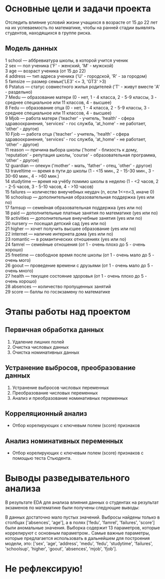 # Основные цели и задачи проекта

Отследить влияние условий жизни учащихся в возрасте от 15 до 22 лет на их успеваемость по математике, чтобы на ранней стадии выявлять студентов, находящихся в группе риска.

## Модель данных

1 school — аббревиатура школы, в которой учится ученик <br />
2 sex — пол ученика ('F' - женский, 'M' - мужской) <br />
3 age — возраст ученика (от 15 до 22) <br />
4 address — тип адреса ученика ('U' - городской, 'R' - за городом) <br />
5 famsize — размер семьи('LE3' <= 3, 'GT3' >3) <br />
6 Pstatus — статус совместного жилья родителей ('T' - живут вместе 'A' - раздельно) <br />
7 Medu — образование матери (0 - нет, 1 - 4 класса, 2 - 5-9 классы, 3 - среднее специальное или 11 классов, 4 - высшее) <br />
8 Fedu — образование отца (0 - нет, 1 - 4 класса, 2 - 5-9 классы, 3 - среднее специальное или 11 классов, 4 - высшее) <br />
9 Mjob — работа матери ('teacher' - учитель, 'health' - сфера здравоохранения, 'services' - гос служба, 'at_home' - не работает, 'other' - другое) <br />
10 Fjob — работа отца ('teacher' - учитель, 'health' - сфера здравоохранения, 'services' - гос служба, 'at_home' - не работает, 'other' - другое) <br />
11 reason — причина выбора школы ('home' - близость к дому, 'reputation' - репутация школы, 'course' - образовательная программа, 'other' - другое) <br />
12 guardian — опекун ('mother' - мать, 'father' - отец, 'other' - другое) <br />
13 traveltime — время в пути до школы (1 - <15 мин., 2 - 15-30 мин., 3 - 30-60 мин., 4 - >60 мин.) <br />
14 studytime — время на учёбу помимо школы в неделю (1 - <2 часов, 2 - 2-5 часов, 3 - 5-10 часов, 4 - >10 часов) <br />
15 failures — количество внеучебных неудач (n, если 1<=n<3, иначе 0) <br />
16 schoolsup — дополнительная образовательная поддержка (yes или no) <br />
17 famsup — семейная образовательная поддержка (yes или no) <br />
18 paid — дополнительные платные занятия по математике (yes или no) <br />
19 activities — дополнительные внеучебные занятия (yes или no) <br />
20 nursery — посещал детский сад (yes или no) <br />
21 higher — хочет получить высшее образование (yes или no) <br />
22 internet — наличие интернета дома (yes или no) <br />
23 romantic — в романтических отношениях (yes или no) <br />
24 famrel — семейные отношения (от 1 - очень плохо до 5 - очень хорошо) <br />
25 freetime — свободное время после школы (от 1 - очень мало до 5 - очень мого) <br />
26 goout — проведение времени с друзьями (от 1 - очень мало до 5 - очень много) <br />
27 health — текущее состояние здоровья (от 1 - очень плохо до 5 - очень хорошо) <br />
28 absences — количество пропущенных занятий <br />
29 score — баллы по госэкзамену по математике <br />

# Этапы работы над проектом

## Первичная обработка данных

1) Удаление лишних полей
2) Очистка числовых данных
3) Очистка номинативных данных

## Устранение выбросов, преобразование данных

1) Устранение выбросов числовых переменных
2) Преобразование числовых переменных
3) Анализ и преобразование номинативных переменных

## Корреляционный анализ

- Отбор корелирующих с ключевым полем (score) признаков

## Анализ номинативных переменных

- Отбор корелирующих с ключевым полем (score) признаков с помощью теста Стьюдента.

# Выводы разведывательного анализа
В результате EDA для анализа влияния данных о студентах на результат экзаменов по математике были получены следующие выводы:

В данных достаточно мало пустых значений.
Выбросы найдены только в столбцах ['absences', 'age'], а в полях ['fedu', 'famrel', 'failures', 'score'] были аномальные значения.
Выборка содержит 13 параметров, которые коррелируют с основным параметром..
Самые важные параметры, которые предлагается использовать в дальнейшем для построения модели, это: ['sex', 'age', 'address', 'medu', 'fedu', 'studytime', 'failures', 'schoolsup', 'higher', 'goout', 'absences', 'mjob', 'fjob'].

# Не рефлексирую!